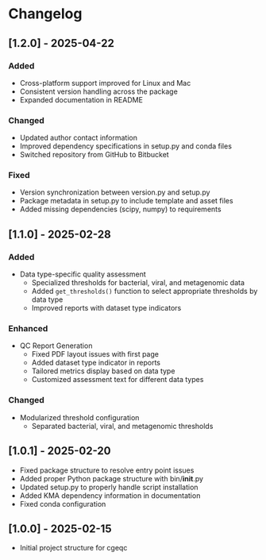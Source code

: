 # Changelog

## [1.2.0] - 2025-04-22
### Added
- Cross-platform support improved for Linux and Mac
- Consistent version handling across the package
- Expanded documentation in README

### Changed
- Updated author contact information
- Improved dependency specifications in setup.py and conda files
- Switched repository from GitHub to Bitbucket

### Fixed
- Version synchronization between version.py and setup.py
- Package metadata in setup.py to include template and asset files
- Added missing dependencies (scipy, numpy) to requirements

## [1.1.0] - 2025-02-28
### Added
- Data type-specific quality assessment
  - Specialized thresholds for bacterial, viral, and metagenomic data
  - Added `get_thresholds()` function to select appropriate thresholds by data type
  - Improved reports with dataset type indicators

### Enhanced
- QC Report Generation
  - Fixed PDF layout issues with first page
  - Added dataset type indicator in reports
  - Tailored metrics display based on data type
  - Customized assessment text for different data types

### Changed
- Modularized threshold configuration
  - Separated bacterial, viral, and metagenomic thresholds

## [1.0.1] - 2025-02-20
- Fixed package structure to resolve entry point issues
- Added proper Python package structure with bin/__init__.py
- Updated setup.py to properly handle script installation
- Added KMA dependency information in documentation
- Fixed conda configuration

## [1.0.0] - 2025-02-15
- Initial project structure for cgeqc
